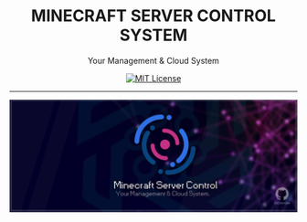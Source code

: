 <div align="center">

# MINECRAFT SERVER CONTROL SYSTEM
Your Management &amp; Cloud System 

[![MIT License](https://img.shields.io/github/license/pl3xgaming/Purpur?&logo=github)](License)

---
![Banner](.idea/images/banner.png)
</div>
